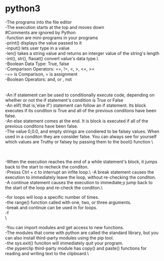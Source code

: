 # python3
-The programs into the file editor\
-The execution starts at the top and moves down\
#Comments are ignored by Python\
-function are mini-programs in your programs\
-print() displays the value passed to it\
-input() lets user type in a value\
-len() takes a string value and returns an interger value of the string's length\
-int(), str(), flaoat() convert value's data type.\		
-Boolean Data Type: True, false\
-Comparison Operators: ==, !=, <, >, <=, >=\
-== is Comparison, = is assignment\
-Boolean Operators: and, or , not\
\
\
-An if statement can be used to conditionally execute code, depending on whether or not the if statement's condition is True or False\
-An elif( that is,'else if') statement can follow an if statement. Its block executes if its conditon is True and all of the previous conditons have been false. \
-An else statement comes at the end. It is block is executed if all of the previous conditons have been false.\
-The value 0,0.0, and empty strings are condiered to be falsey values. When used in a conditon they are consider false. You can always see for yourself which values are Truthy or falsey by passing them to the bool() function \

\
\
-When the execution reaches the end of a while statement's block, it jumps back to the start to recheck the conditon.\
-Presss Ctrl + c to interrupt an infite loop.\ 
-A break statement causes the execution to immediately leave the loop, without re-checking the conditon.\
-A continue statement causes the execution to immediate;y jump back to the start of the loop and re-check the conditon.\

-for loops will loop a specific number of times.\
-the range() function called with one, two, or three arguments.\
-break and continue can be used in for loops.\
-f
\
\


-You can import modules and get access to new functions.\
-The modules that come with python are called the standard library, but you can also install third-party modules using the pip tool.\
-the sys.exit() funciton will immediately quit your program.\
-the pyperclip third-party module has copy() and paste() functions for reading and writing text to the clipboard.\
